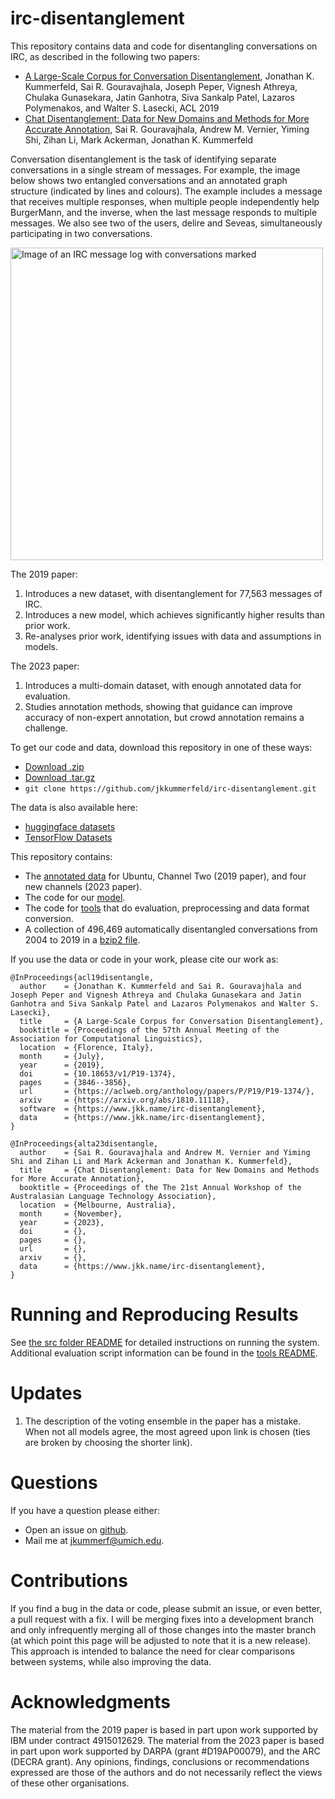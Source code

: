 # irc-disentanglement
This repository contains data and code for disentangling conversations on IRC, as described in the following two papers:

  - [A Large-Scale Corpus for Conversation Disentanglement](https://aclweb.org/anthology/papers/P/P19/P19-1374/),
  Jonathan K. Kummerfeld, Sai R. Gouravajhala, Joseph Peper, Vignesh Athreya, Chulaka Gunasekara, Jatin Ganhotra, Siva Sankalp Patel, Lazaros Polymenakos, and Walter S. Lasecki,
  ACL 2019
  - [Chat Disentanglement: Data for New Domains and Methods for More Accurate Annotation](),
  Sai R. Gouravajhala, Andrew M. Vernier, Yiming Shi, Zihan Li, Mark Ackerman, Jonathan K. Kummerfeld

Conversation disentanglement is the task of identifying separate conversations in a single stream of messages.
For example, the image below shows two entangled conversations and an annotated graph structure (indicated by lines and colours).
The example includes a message that receives multiple responses, when multiple people independently help BurgerMann, and the inverse, when the last message responds to multiple messages.
We also see two of the users, delire and Seveas, simultaneously participating in two conversations.

<img src="https://raw.githubusercontent.com/jkkummerfeld/irc-disentanglement/master/example-conversation.png" width="500" alt="Image of an IRC message log with conversations marked">

The 2019 paper:

1. Introduces a new dataset, with disentanglement for 77,563 messages of IRC.
2. Introduces a new model, which achieves significantly higher results than prior work.
3. Re-analyses prior work, identifying issues with data and assumptions in models.

The 2023 paper:

1. Introduces a multi-domain dataset, with enough annotated data for evaluation.
2. Studies annotation methods, showing that guidance can improve accuracy of non-expert annotation, but crowd annotation remains a challenge.

To get our code and data, download this repository in one of these ways:

- [Download .zip](https://github.com/jkkummerfeld/irc-disentanglement/zipball/master)
- [Download .tar.gz](https://github.com/jkkummerfeld/irc-disentanglement/tarball/master)
- `git clone https://github.com/jkkummerfeld/irc-disentanglement.git`

The data is also available here:

- [huggingface datasets](https://huggingface.co/datasets/irc_disentangle)
- [TensorFlow Datasets](https://www.tensorflow.org/datasets/catalog/irc_disentanglement)

This repository contains:

- The [annotated data](./data) for Ubuntu, Channel Two (2019 paper), and four new channels (2023 paper).
- The code for our [model](./src/).
- The code for [tools](./tools/) that do evaluation, preprocessing and data format conversion.
- A collection of 496,469 automatically disentangled conversations from 2004 to 2019 in a [bzip2 file](./acl19-irc-disentanglement_auto-data-full.txt.bz2).

If you use the data or code in your work, please cite our work as:

```
@InProceedings{acl19disentangle,
  author    = {Jonathan K. Kummerfeld and Sai R. Gouravajhala and Joseph Peper and Vignesh Athreya and Chulaka Gunasekara and Jatin Ganhotra and Siva Sankalp Patel and Lazaros Polymenakos and Walter S. Lasecki},
  title     = {A Large-Scale Corpus for Conversation Disentanglement},
  booktitle = {Proceedings of the 57th Annual Meeting of the Association for Computational Linguistics},
  location  = {Florence, Italy},
  month     = {July},
  year      = {2019},
  doi       = {10.18653/v1/P19-1374},
  pages     = {3846--3856},
  url       = {https://aclweb.org/anthology/papers/P/P19/P19-1374/},
  arxiv     = {https://arxiv.org/abs/1810.11118},
  software  = {https://www.jkk.name/irc-disentanglement},
  data      = {https://www.jkk.name/irc-disentanglement},
}

@InProceedings{alta23disentangle,
  author    = {Sai R. Gouravajhala and Andrew M. Vernier and Yiming Shi and Zihan Li and Mark Ackerman and Jonathan K. Kummerfeld},
  title     = {Chat Disentanglement: Data for New Domains and Methods for More Accurate Annotation},
  booktitle = {Proceedings of the The 21st Annual Workshop of the Australasian Language Technology Association},
  location  = {Melbourne, Australia},
  month     = {November},
  year      = {2023},
  doi       = {},
  pages     = {},
  url       = {},
  arxiv     = {},
  data      = {https://www.jkk.name/irc-disentanglement},
}
```

# Running and Reproducing Results

See [the src folder README](./src/) for detailed instructions on running the system.
Additional evaluation script information can be found in the [tools README](./tools/).

# Updates

1. The description of the voting ensemble in the paper has a mistake. When not all models agree, the most agreed upon link is chosen (ties are broken by choosing the shorter link).

# Questions

If you have a question please either:

- Open an issue on [github](https://github.com/jkkummerfeld/irc-disentanglement/issues).
- Mail me at [jkummerf@umich.edu](mailto:jkummerf@umich.edu).

# Contributions

If you find a bug in the data or code, please submit an issue, or even better, a pull request with a fix.
I will be merging fixes into a development branch and only infrequently merging all of those changes into the master branch (at which point this page will be adjusted to note that it is a new release).
This approach is intended to balance the need for clear comparisons between systems, while also improving the data.

# Acknowledgments

The material from the 2019 paper is based in part upon work supported by IBM under contract 4915012629.
The material from the 2023 paper is based in part upon work supported by DARPA (grant #D19AP00079), and the ARC (DECRA grant).
Any opinions, findings, conclusions or recommendations expressed are those of the authors and do not necessarily reflect the views of these other organisations.
